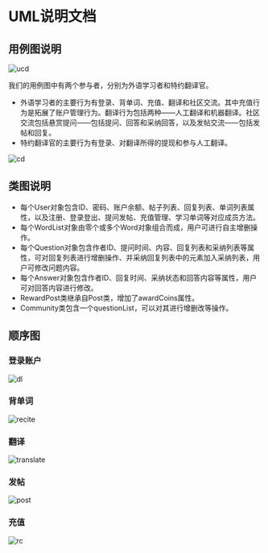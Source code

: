 # UML说明文档
## 用例图说明
![ucd](https://github.com/nohack7/LangHub/blob/master/UML/LangHub_UML_UseCase.jpg "用例图")

我们的用例图中有两个参与者，分别为外语学习者和特约翻译官。
- 外语学习者的主要行为有登录、背单词、充值、翻译和社区交流。其中充值行为是拓展了账户管理行为。翻译行为包括两种——人工翻译和机器翻译。社区交流包括悬赏提问——包括提问、回答和采纳回答，以及发帖交流——包括发帖和回复。
- 特约翻译官的主要行为有登录、对翻译所得的提现和参与人工翻译。

![cd](https://github.com/nohack7/LangHub/blob/master/UML/LangHub_UML_CD.jpg)
## 类图说明
- 每个User对象包含ID、密码、账户余额、帖子列表、回复列表、单词列表属性，以及注册、登录登出、提问发帖、充值管理、学习单词等对应成员方法。
- 每个WordList对象由零个或多个Word对象组合而成，用户可进行自主增删操作。
- 每个Question对象包含作者ID、提问时间、内容、回复列表和采纳列表等属性，可对回复列表进行增删操作、并采纳回复列表中的元素加入采纳列表，用户可修改问题内容。
- 每个Answer对象包含作者ID、回复时间、采纳状态和回答内容等属性，用户可对回答内容进行修改。
- RewardPost类继承自Post类，增加了awardCoins属性。
- Community类包含一个questionList，可以对其进行增删改等操作。

## 顺序图
### 登录账户
![dl](https://github.com/nohack7/LangHub/blob/master/UML/%E7%99%BB%E5%BD%95%E9%A1%BA%E5%BA%8F%E5%9B%BE.jpg)

### 背单词
![recite](https://github.com/nohack7/LangHub/blob/master/UML/%E8%83%8C%E5%8D%95%E8%AF%8D%E9%A1%BA%E5%BA%8F%E5%9B%BE%20-.jpg)

### 翻译
![translate](https://github.com/nohack7/LangHub/blob/master/UML/%E7%BF%BB%E8%AF%91.jpg)

### 发帖
![post](https://github.com/nohack7/LangHub/blob/master/UML/%E5%8F%91%E5%B8%96%E9%A1%BA%E5%BA%8F%E5%9B%BE.png)

### 充值
![rc](https://github.com/nohack7/LangHub/blob/master/UML/%E5%85%85%E5%80%BC%E9%A1%BA%E5%BA%8F%E5%9B%BE.png)
